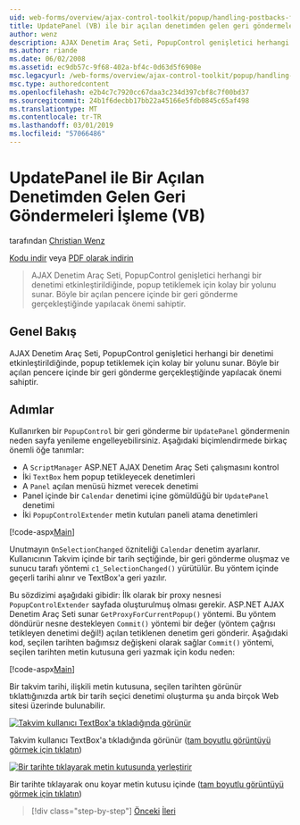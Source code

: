 ```yaml
---
uid: web-forms/overview/ajax-control-toolkit/popup/handling-postbacks-from-a-popup-control-with-an-updatepanel-vb
title: UpdatePanel (VB) ile bir açılan denetimden gelen geri göndermeleri işleme | Microsoft Docs
author: wenz
description: AJAX Denetim Araç Seti, PopupControl genişletici herhangi bir denetimi etkinleştirildiğinde, popup tetiklemek için kolay bir yolunu sunar. Özel dikkat edilmelidir...
ms.author: riande
ms.date: 06/02/2008
ms.assetid: ec9db57c-9f68-402a-bf4c-0d63d5f6908e
msc.legacyurl: /web-forms/overview/ajax-control-toolkit/popup/handling-postbacks-from-a-popup-control-with-an-updatepanel-vb
msc.type: authoredcontent
ms.openlocfilehash: e2b4c7c7920cc67daa3c234d397cbf8c7f00bd37
ms.sourcegitcommit: 24b1f6decbb17bb22a45166e5fdb0845c65af498
ms.translationtype: MT
ms.contentlocale: tr-TR
ms.lasthandoff: 03/01/2019
ms.locfileid: "57066486"
---
```

<a name="handling-postbacks-from-a-popup-control-with-an-updatepanel-vb"></a>UpdatePanel ile Bir Açılan Denetimden Gelen Geri Göndermeleri İşleme (VB)
====================
tarafından [Christian Wenz](https://github.com/wenz)

[Kodu indir](http://download.microsoft.com/download/9/3/f/93f8daea-bebd-4821-833b-95205389c7d0/PopupControl2.vb.zip) veya [PDF olarak indirin](http://download.microsoft.com/download/2/d/c/2dc10e34-6983-41d4-9c08-f78f5387d32b/popupcontrol2VB.pdf)

> AJAX Denetim Araç Seti, PopupControl genişletici herhangi bir denetimi etkinleştirildiğinde, popup tetiklemek için kolay bir yolunu sunar. Böyle bir açılan pencere içinde bir geri gönderme gerçekleştiğinde yapılacak önemi sahiptir.


## <a name="overview"></a>Genel Bakış

AJAX Denetim Araç Seti, PopupControl genişletici herhangi bir denetimi etkinleştirildiğinde, popup tetiklemek için kolay bir yolunu sunar. Böyle bir açılan pencere içinde bir geri gönderme gerçekleştiğinde yapılacak önemi sahiptir.

## <a name="steps"></a>Adımlar

Kullanırken bir `PopupControl` bir geri gönderme bir `UpdatePanel` göndermenin neden sayfa yenileme engelleyebilirsiniz. Aşağıdaki biçimlendirmede birkaç önemli öğe tanımlar:

- A `ScriptManager` ASP.NET AJAX Denetim Araç Seti çalışmasını kontrol
- İki `TextBox` hem popup tetikleyecek denetimleri
- A `Panel` açılan menüsü hizmet verecek denetimi
- Panel içinde bir `Calendar` denetimi içine gömüldüğü bir `UpdatePanel` denetimi
- İki `PopupControlExtender` metin kutuları paneli atama denetimleri

[!code-aspx[Main](handling-postbacks-from-a-popup-control-with-an-updatepanel-vb/samples/sample1.aspx)]

Unutmayın `OnSelectionChanged` özniteliği `Calendar` denetim ayarlanır. Kullanıcının Takvim içinde bir tarih seçtiğinde, bir geri gönderme oluşmaz ve sunucu tarafı yöntemi `c1_SelectionChanged()` yürütülür. Bu yöntem içinde geçerli tarihi alınır ve TextBox'a geri yazılır.

Bu sözdizimi aşağıdaki gibidir: İlk olarak bir proxy nesnesi `PopupControlExtender` sayfada oluşturulmuş olması gerekir. ASP.NET AJAX Denetim Araç Seti sunar `GetProxyForCurrentPopup()` yöntemi. Bu yöntem döndürür nesne destekleyen `Commit()` yöntemi bir değer (yöntem çağrısı tetikleyen denetimi değil!) açılan tetiklenen denetim geri gönderir. Aşağıdaki kod, seçilen tarihten bağımsız değişkeni olarak sağlar `Commit()` yöntemi, seçilen tarihten metin kutusuna geri yazmak için kodu neden:

[!code-aspx[Main](handling-postbacks-from-a-popup-control-with-an-updatepanel-vb/samples/sample2.aspx)]

Bir takvim tarihi, ilişkili metin kutusuna, seçilen tarihten görünür tıklattığınızda artık bir tarih seçici denetimi oluşturma şu anda birçok Web sitesi üzerinde bulunabilir.


[![Takvim kullanıcı TextBox'a tıkladığında görünür](handling-postbacks-from-a-popup-control-with-an-updatepanel-vb/_static/image2.png)](handling-postbacks-from-a-popup-control-with-an-updatepanel-vb/_static/image1.png)

Takvim kullanıcı TextBox'a tıkladığında görünür ([tam boyutlu görüntüyü görmek için tıklatın](handling-postbacks-from-a-popup-control-with-an-updatepanel-vb/_static/image3.png))


[![Bir tarihte tıklayarak metin kutusunda yerleştirir](handling-postbacks-from-a-popup-control-with-an-updatepanel-vb/_static/image5.png)](handling-postbacks-from-a-popup-control-with-an-updatepanel-vb/_static/image4.png)

Bir tarihte tıklayarak onu koyar metin kutusu içinde ([tam boyutlu görüntüyü görmek için tıklatın](handling-postbacks-from-a-popup-control-with-an-updatepanel-vb/_static/image6.png))

> [!div class="step-by-step"]
> [Önceki](using-multiple-popup-controls-vb.md)
> [İleri](handling-postbacks-from-a-popup-control-without-an-updatepanel-vb.md)
